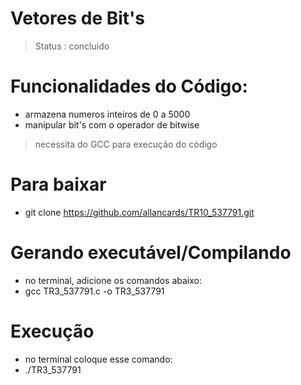 <h1>Vetores de Bit's</h1>

> Status : concluido

# Funcionalidades do Código: 
+ armazena numeros inteiros de 0 a 5000
+  manipular bit's com o operador de bitwise

> necessita do GCC para execução do código

# Para baixar 
+ git clone https://github.com/allancards/TR10_537791.git

# Gerando executável/Compilando 
+ no terminal, adicione os comandos abaixo:
+ gcc TR3_537791.c -o TR3_537791

# Execução
+ no terminal coloque esse comando:
+ ./TR3_537791 
